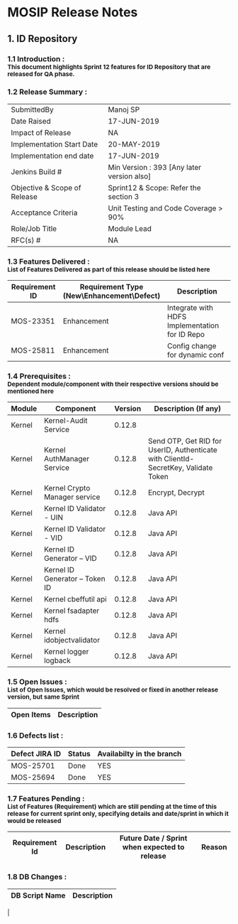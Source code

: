 # MOSIP Release Notes
## 1. ID Repository

### 1.1 Introduction : <br><sub>This document highlights Sprint 12 features for ID Repository that are released for QA phase.</sub></br>

### 1.2 Release Summary : 
|         |          |
|----------|----------|
SubmittedBy|Manoj SP
Date Raised | 17-JUN-2019
Impact of Release|NA
Implementation Start Date |20-MAY-2019
Implementation end date	|17-JUN-2019
Jenkins Build #	|Min Version : 393  [Any later version also]
Objective & Scope of Release| Sprint12 & Scope: Refer the section 3
Acceptance Criteria	| Unit Testing and Code Coverage > 90%
Role/Job Title|Module Lead
RFC(s) #|	NA


### 1.3 Features Delivered : <br><sub>List of Features Delivered as part of this release should be listed here</sub></br>
Requirement ID | Requirement Type <br>(New\\Enhancement\\Defect)</br> | Description
-----|----------|-------------
MOS-23351|Enhancement|Integrate with HDFS Implementation for ID Repo
MOS-25811|Enhancement|Config change for dynamic conf


### 1.4 Prerequisites : <br><sub>Dependent module/component with their respective versions should be mentioned here</sub></br>
Module|Component|Version|Description (If any)
-----|-------------|----------------|--------------
Kernel|Kernel-Audit Service|0.12.8| 
Kernel|Kernel AuthManager Service|0.12.8|Send OTP, Get RID for UserID, Authenticate with ClientId-SecretKey, Validate Token
Kernel|Kernel Crypto Manager service|0.12.8|Encrypt, Decrypt
Kernel|Kernel ID Validator - UIN|0.12.8|Java API
Kernel|Kernel ID Validator - VID|0.12.8|Java API
Kernel|Kernel ID Generator – VID|0.12.8|Java API
Kernel|Kernel ID Generator – Token ID|0.12.8|Java API
Kernel|Kernel cbeffutil api|0.12.8|Java API
Kernel|Kernel fsadapter hdfs|0.12.8|Java API
Kernel|Kernel idobjectvalidator|0.12.8|Java API
Kernel|Kernel logger logback|0.12.8|Java API

### 1.5 Open Issues : <br><sub>List of Open Issues, which would be resolved or fixed in another release version, but same Sprint</sub></br>
Open Items|Description
-----------------|----------------------


### 1.6 Defects list :
Defect JIRA ID|Status|Availabilty in the branch
---------------|-------------|------------------
MOS-25701|Done|YES
MOS-25694|Done|YES


### 1.7 Features Pending : <br><sub>List of Features (Requirement) which are still pending at the time of this release for current sprint only, specifying details and date/sprint in which it would be released</sub></br>
Requirement Id|Description|Future Date / Sprint when expected to release | Reason
--------------|-----------|-----------|-------------


### 1.8 DB Changes :
|DB Script Name|Description|
|---------------|-------------|
|
